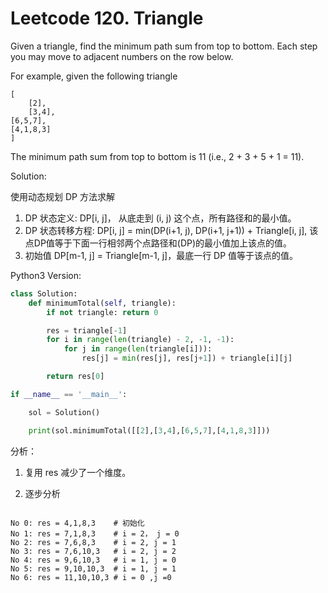 # Leetcode 120. Triangle

Given a triangle, find the minimum path sum from top to bottom. Each step you may move to adjacent numbers on the row below.

For example, given the following triangle

    [
        [2],
        [3,4],
    [6,5,7],
    [4,1,8,3]
    ]
The minimum path sum from top to bottom is 11 (i.e., 2 + 3 + 5 + 1 = 11).

Solution:

使用动态规划 DP 方法求解

1. DP 状态定义: DP[i, j]， 从底走到 (i, j) 这个点，所有路径和的最小值。
2. DP 状态转移方程: DP[i, j] = min(DP(i+1, j), DP(i+1, j+1)) + Triangle[i, j], 该点DP值等于下面一行相邻两个点路径和(DP)的最小值加上该点的值。
3. 初始值 DP[m-1, j] = Triangle[m-1, j]，最底一行 DP 值等于该点的值。

Python3 Version:

```python
class Solution:
    def minimumTotal(self, triangle):
        if not triangle: return 0

        res = triangle[-1]
        for i in range(len(triangle) - 2, -1, -1):
            for j in range(len(triangle[i])):
                res[j] = min(res[j], res[j+1]) + triangle[i][j]

        return res[0]

if __name__ == '__main__':

    sol = Solution()

    print(sol.minimumTotal([[2],[3,4],[6,5,7],[4,1,8,3]]))

```

分析：

1. 复用 res 减少了一个维度。

2. 逐步分析

```

No 0: res = 4,1,8,3    # 初始化
No 1: res = 7,1,8,3    # i = 2， j = 0
No 2: res = 7,6,8,3    # i = 2, j = 1
No 3: res = 7,6,10,3   # i = 2, j = 2
No 4: res = 9,6,10,3   # i = 1, j = 0
No 5: res = 9,10,10,3  # i = 1, j = 1
No 6: res = 11,10,10,3 # i = 0 ,j =0

```